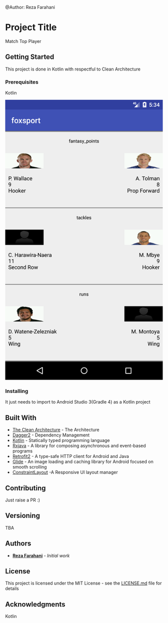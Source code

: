 @Author: Reza Farahani

# Project Title

Match Top Player

## Getting Started

This project is done in Kotlin with respectful to Clean Architecture

### Prerequisites

Kotlin


![Top Players](https://github.com/rezakhmf/kotlin-dagger2-rx-retrofit-gson/blob/master/topplayers.png)


### Installing

It just needs to import to Android Studio 3(Gradle 4) as a Kotlin project

## Built With

* [The Clean Architecture](https://8thlight.com/blog/uncle-bob/2012/08/13/the-clean-architecture.html) - The Architecture
* [Dagger2](https://maven.apache.org/) - Dependency Management
* [Kotlin](https://kotlinlang.org/) - Statically typed programming language
* [Rxjava](https://github.com/ReactiveX/RxJava/) - A library for composing asynchronous and event-based programs
* [Retrofit2](http://square.github.io/retrofit/) - A type-safe HTTP client for Android and Java
* [Glide](https://github.com/bumptech/glide) - An image loading and caching library for Android focused on smooth scrolling
* [ConstraintLayout](https://developer.android.com/training/constraint-layout/index.html) -A Responsive UI layout manager

## Contributing

Just raise a PR :)

## Versioning

TBA

## Authors

* **[Reza Farahani](https://www.linkedin.com/in/reza-farahani-7a7bb74b)** - *Initial work* 


## License

This project is licensed under the MIT License - see the [LICENSE.md](LICENSE.md) file for details

## Acknowledgments
Kotlin

